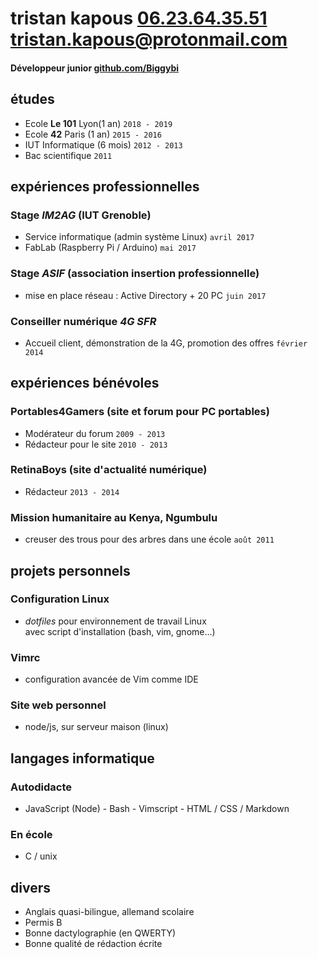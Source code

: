 # tristan kapous [06.23.64.35.51]() <tristan.kapous@protonmail.com>
<!-- #### Développeur junior [github.com/Biggybi](www.github.com/Biggybi) [tristan.kapous.com](www.tristan.kapous.com) -->
#### Développeur junior [github.com/Biggybi](www.github.com/Biggybi)

## études
- Ecole **Le 101** Lyon(1 an)										`2018 - 2019`
- Ecole **42** Paris (1 an)											`2015 - 2016`
- IUT Informatique (6 mois)											`2012 - 2013`
- Bac scientifique													`2011`

## expériences professionnelles
### Stage *IM2AG* (IUT Grenoble)
- Service informatique (admin système Linux)						`avril 2017`
- FabLab (Raspberry Pi / Arduino)									`mai 2017`

### Stage *ASIF* (association insertion professionnelle)
- mise en place réseau : Active Directory + 20 PC					`juin 2017`

### Conseiller numérique *4G SFR*
- Accueil client, démonstration de la 4G, promotion des offres		`février 2014`

## expériences bénévoles

### Portables4Gamers (site et forum pour PC portables)
- Modérateur du forum												`2009 - 2013`
- Rédacteur pour le site											`2010 - 2013`

### RetinaBoys (site d'actualité numérique)
- Rédacteur															`2013 - 2014`

### Mission humanitaire au Kenya, Ngumbulu
- creuser des trous pour des arbres dans une école					`août 2011`

## projets personnels
### Configuration Linux
- *dotfiles* pour environnement de travail Linux  
avec script d'installation (bash, vim, gnome...)

### **Vimrc**
- configuration avancée de Vim comme IDE

### **Site web personnel**
- node/js, sur serveur maison (linux)

## langages informatique

### Autodidacte
- JavaScript (Node) - Bash - Vimscript - HTML / CSS / Markdown

### En école
- C / unix

## divers
- Anglais quasi-bilingue, allemand scolaire
- Permis B
- Bonne dactylographie (en QWERTY)
- Bonne qualité de rédaction écrite
